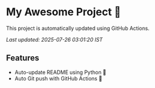 # My Awesome Project 🚀

This project is automatically updated using GitHub Actions.

_Last updated: 2025-07-26 03:01:20 IST_

## Features
- Auto-update README using Python 🐍
- Auto Git push with GitHub Actions 🤖
